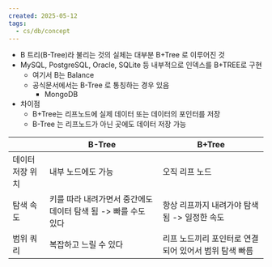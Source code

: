 ```yaml
---
created: 2025-05-12
tags:
  - cs/db/concept
---
```

- B 트리(B-Tree)라 불리는 것의 실체는 대부분 B+Tree 로 이루어진 것
- MySQL, PostgreSQL, Oracle, SQLite 등 내부적으로 인덱스를 B+TREE로 구현
	- 여기서 B는 Balance
	- 공식문서에서는 B-Tree 로 통칭하는 경우 있음
		- MongoDB 
- 차이점
	- B+Tree는 리프노드에 실제 데이터 또는 데이터의 포인터를 저장
	- B-Tree 는 리프노드가 아닌 곳에도 데이터 저장 가능


|           | B-Tree                                | B+Tree                         |
| --------- | ------------------------------------- | ------------------------------ |
| 데이터 저장 위치 | 내부 노드에도 가능                            | 오직 리프 노드                       |
| 탐색 속도     | 키를 따라 내려가면서 중간에도 데이터 탐색 됨 -> 빠를 수도 있다 | 항상 리프까지 내려가야 탐색 됨 -> 일정한 속도    |
| 범위 쿼리     | 복잡하고 느릴 수 있다                          | 리프 노드끼리 포인터로 연결되어 있어서 범위 탐색 빠름 |
